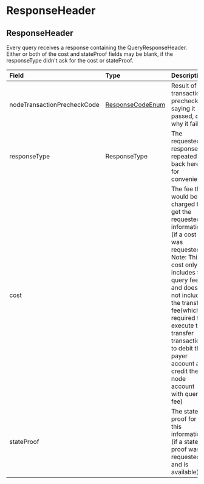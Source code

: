 # ResponseHeader

## ResponseHeader

Every query receives a response containing the QueryResponseHeader. Either or both of the cost and stateProof fields may be blank, if the responseType didn't ask for the cost or stateProof.

| Field | Type | Description |  |
| :--- | :--- | :--- | :--- |
| nodeTransactionPrecheckCode | [ResponseCodeEnum](responsecode.md#responsecodeenum) | Result of fee transaction precheck, saying it passed, or why it failed |  |
| responseType | ResponseType | The requested response is repeated back here, for convenience |  |
| cost |  | The fee that would be charged to get the requested information \(if a cost was requested\). Note: This cost only includes the query fee and does not include the transfer fee\(which is required to execute the transfer transaction to debit the payer account and credit the node account with query fee\) |  |
| stateProof |  | The state proof for this information \(if a state proof was requested, and is available\) |  |

